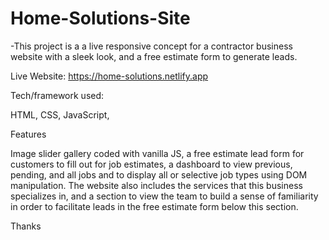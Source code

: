 # Home-Solutions-Site

-This project is a a live responsive concept for a contractor business website with a sleek look, and a free estimate form to generate leads.

Live Website: https://home-solutions.netlify.app

Tech/framework used:

HTML, CSS, JavaScript, 

Features

Image slider gallery coded with vanilla JS, a free estimate lead form for customers to fill out for job estimates, a dashboard to view previous, pending, and all jobs and to display all or selective job types using DOM manipulation. The website also includes the services that this business specializes in, and a section to view the team to build a sense of familiarity in order to facilitate leads in the free estimate form below this section. 


Thanks
